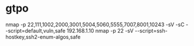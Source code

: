 # gtpo

nmap -p 22,111,1002,2000,3001,5004,5060,5555,7007,8001,10243 -sV -sC --script=default,vuln,safe 192.168.1.10
nmap -p 22 -sV --script=ssh-hostkey,ssh2-enum-algos,safe <target-ip>

